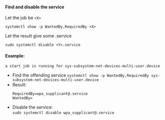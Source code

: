 #### Find and disable the service

Let the job be `<X>`  
```
systemctl show -p WantedBy,RequiredBy <X>  
```

Let the result give some <Y>.service  
```
sudo systemctl disable <Y>.service  
```

#### Example:  
`a start job is running for sys-subsystem-net-devices-multi-user.device`  
- Find the offending service
  `systemctl show -p WantedBy,RequiredBy sys-subsystem-net-devices-multi-user.device`
- Result:  
  ```
  RequiredBy=wpa_supplicant@.service  
  WantedBy=  
  ```
- Disable the service:  
  `sudo systemctl disable wpa_supplicant@.service`
